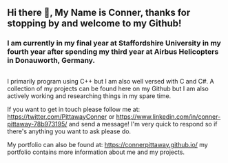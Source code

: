 ## Hi there 👋, My Name is Conner, thanks for stopping by and welcome to my Github!
### I am currently in my final year at Staffordshire University in my fourth year after spending my third year at Airbus Helicopters in Donauworth, Germany.
##
I primarily program using C++ but I am also well versed with C and C#. A collection of my projects can be found here on my Github but I am also actively working and researching things in my spare time. 

If you want to get in touch please follow me at: https://twitter.com/PittawayConner or https://www.linkedin.com/in/conner-pittaway-78b973195/ and send a message! I'm very quick to respond so if there's anything you want to ask please do.

My portfolio can also be found at: https://connerpittaway.github.io/ my portfolio contains more information about me and my projects.

<!--
**ConnerPittaway/ConnerPittaway** is a ✨ _special_ ✨ repository because its `README.md` (this file) appears on your GitHub profile.

Here are some ideas to get you started:

- 🔭 I’m currently working on ...
- 🌱 I’m currently learning ...
- 👯 I’m looking to collaborate on ...
- 🤔 I’m looking for help with ...
- 💬 Ask me about ...
- 📫 How to reach me: ...
- 😄 Pronouns: ...
- ⚡ Fun fact: ...
-->

